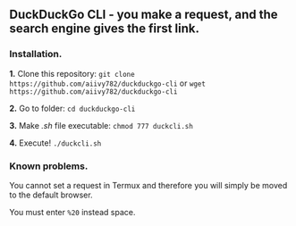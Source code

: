 ## DuckDuckGo CLI - you make a request, and the search engine gives the first link.

### Installation.

**1.** Clone this repository: `git clone https://github.com/aiivy782/duckduckgo-cli` or `wget https://github.com/aiivy782/duckduckgo-cli`

**2.** Go to folder: `cd duckduckgo-cli`

**3.** Make *.sh* file executable: `chmod 777 duckcli.sh`

**4.** Execute! `./duckcli.sh`

### Known problems.

You cannot set a request in Termux and therefore you will simply be moved to the default browser.

You must enter `%20` instead space.
